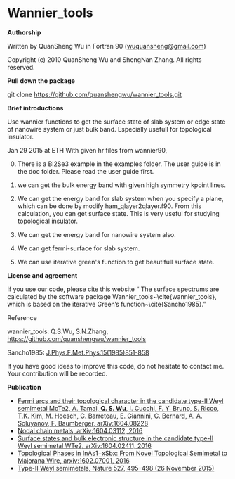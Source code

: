 # Wannier_tools
**Authorship**

Written by QuanSheng Wu in Fortran 90 (wuquansheng@gmail.com)

Copyright (c) 2010 QuanSheng Wu and ShengNan Zhang. All rights reserved.

**Pull down the package**

git clone https://github.com/quanshengwu/wannier_tools.git

**Brief introductions**

Use wannier functions to get the surface state of slab system 
or edge state of nanowire system or just bulk band. Especially
usefull for topological insulator.

Jan 29 2015 at ETH
With given hr files from wannier90, 

0. There is a Bi2Se3 example in the examples folder. The user guide is in the doc folder. Please read the user guide first. 

1. we can get the bulk energy band with given 
high symmetry kpoint lines. 

2. We can get the energy band for slab system when 
you specify a plane, which can be done by modify ham_qlayer2qlayer.f90. From 
this calculation, you can get surface state. This is very useful for studying
topological insulator. 

3. We can get the energy band for nanowire system also.

4. We can get fermi-surface for slab system. 

5. We can use iterative green's 
function to get beautifull surface state.


**License and agreement**

If you use our code, please cite this website  “ The surface spectrums are calculated by the software package Wannier_tools~\cite{wannier_tools}, which is based on the iterative Green’s function~\cite{Sancho1985}.” 


Reference 

wannier_tools:  Q.S.Wu, S.N.Zhang, https://github.com/quanshengwu/wannier_tools

Sancho1985: [J.Phys.F.Met.Phys.15(1985)851-858](http://iopscience.iop.org/article/10.1088/0305-4608/15/4/009/meta;jsessionid=A349A81FE38B2B55DB42032F6792B275.c1)
 
If you have good ideas to improve this code, do not hesitate to contact me. Your contribution will be recorded.

**Publication**
* [Fermi arcs and their topological character in the candidate type-II Weyl semimetal MoTe2, A. Tamai, **Q. S. Wu**, I. Cucchi, F. Y. Bruno, S. Ricco, T.K. Kim, M. Hoesch, C. Barreteau, E. Giannini, C. Bernard, A. A. Soluyanov, F. Baumberger, arXiv:1604.08228](http://arxiv.org/abs/1604.08228) 
* [Nodal chain metals, arXiv:1604.03112, 2016 ](https://arxiv.org/abs/1604.03112)
* [Surface states and bulk electronic structure in the candidate type-II Weyl semimetal WTe2, arXiv:1604.02411, 2016](https://arxiv.org/abs/1604.02411)
* [Topological Phases in InAs1−xSbx: From Novel Topological Semimetal to Majorana Wire, arxiv:1602.07001, 2016](https://arxiv.org/abs/1602.07001)
* [Type-II Weyl semimetals, Nature 527, 495–498 (26 November 2015)](http://www.nature.com/nature/journal/v527/n7579/full/nature15768.html) 



